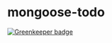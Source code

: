 # mongoose-todo

[![Greenkeeper badge](https://badges.greenkeeper.io/noyobo/mongoose-todo.svg)](https://greenkeeper.io/)
